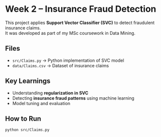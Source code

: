 # Week 2 – Insurance Fraud Detection  

This project applies **Support Vector Classifier (SVC)** to detect fraudulent insurance claims.  
It was developed as part of my MSc coursework in Data Mining.  

## Files  
- `src/Claims.py` → Python implementation of SVC model  
- `data/Claims.csv` → Dataset of insurance claims  

## Key Learnings  
- Understanding **regularization in SVC**  
- Detecting **insurance fraud patterns** using machine learning  
- Model tuning and evaluation  

## How to Run  
```bash
python src/Claims.py
